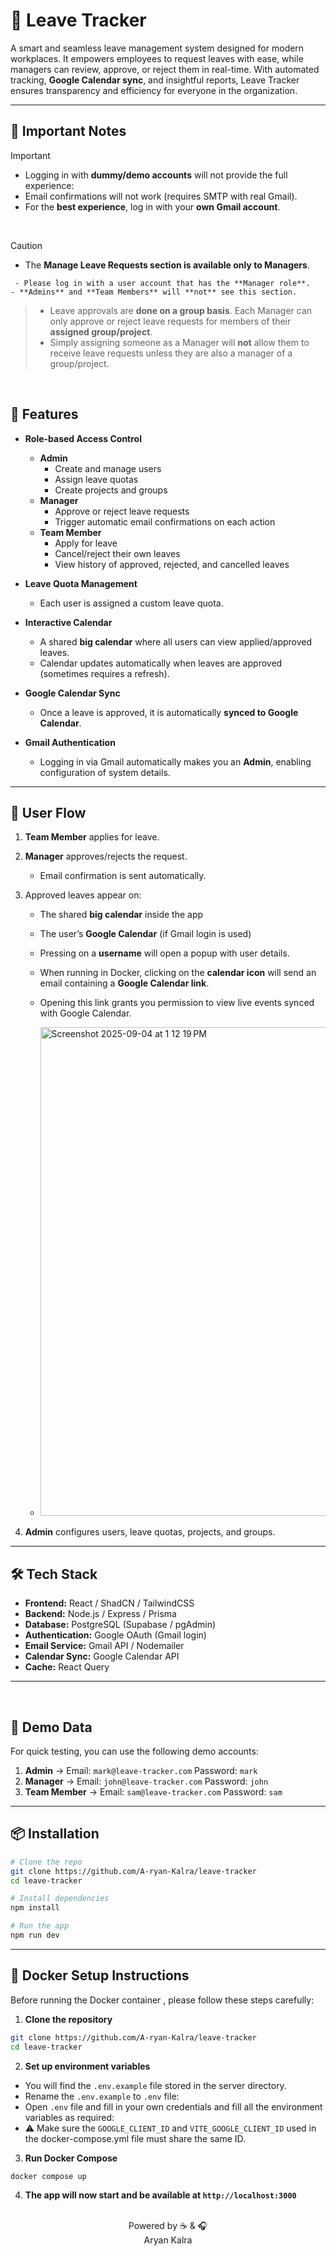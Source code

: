 # 📅 Leave Tracker

A smart and seamless leave management system designed for modern workplaces. It empowers employees to request leaves with ease, while managers can review, approve, or reject them in real-time. With automated tracking, **Google Calendar sync**, and insightful reports, Leave Tracker ensures transparency and efficiency for everyone in the organization.

---

## 📌 Important Notes

> [!IMPORTANT]
>
> - Logging in with **dummy/demo accounts** will not provide the full experience:
> - Email confirmations will not work (requires SMTP with real Gmail).
> - For the **best experience**, log in with your **own Gmail account**.

<br>

> [!CAUTION]
>
> - The **Manage Leave Requests section is available only to Managers**.

     - Please log in with a user account that has the **Manager role**.
    - **Admins** and **Team Members** will **not** see this section.

> - Leave approvals are **done on a group basis**. Each Manager can only approve or reject leave requests for members of their **assigned group/project**.
> - Simply assigning someone as a Manager will **not** allow them to receive leave requests unless they are also a manager of a group/project.

 <br/>

## 🚀 Features

- **Role-based Access Control**

  - **Admin**
    - Create and manage users
    - Assign leave quotas
    - Create projects and groups
  - **Manager**
    - Approve or reject leave requests
    - Trigger automatic email confirmations on each action
  - **Team Member**
    - Apply for leave
    - Cancel/reject their own leaves
    - View history of approved, rejected, and cancelled leaves

- **Leave Quota Management**

  - Each user is assigned a custom leave quota.

- **Interactive Calendar**

  - A shared **big calendar** where all users can view applied/approved leaves.
  - Calendar updates automatically when leaves are approved (sometimes requires a refresh).

- **Google Calendar Sync**

  - Once a leave is approved, it is automatically **synced to Google Calendar**.

- **Gmail Authentication**
  - Logging in via Gmail automatically makes you an **Admin**, enabling configuration of system details.

---

## 📖 User Flow

1. **Team Member** applies for leave.
2. **Manager** approves/rejects the request.
   - Email confirmation is sent automatically.
3. Approved leaves appear on:

   - The shared **big calendar** inside the app
   - The user’s **Google Calendar** (if Gmail login is used)
   - Pressing on a **username** will open a popup with user details.
   - When running in Docker, clicking on the **calendar icon** will send an email containing a **Google Calendar link**.
   - Opening this link grants you permission to view live events synced with Google Calendar.

   - <img width="700" height="782" alt="Screenshot 2025-09-04 at 1 12 19 PM" src="https://github.com/user-attachments/assets/108b968a-c7aa-44f4-8556-b378b2732cc7" />

4. **Admin** configures users, leave quotas, projects, and groups.

---

## 🛠️ Tech Stack

- **Frontend:** React / ShadCN / TailwindCSS
- **Backend:** Node.js / Express / Prisma
- **Database:** PostgreSQL (Supabase / pgAdmin)
- **Authentication:** Google OAuth (Gmail login)
- **Email Service:** Gmail API / Nodemailer
- **Calendar Sync:** Google Calendar API
- **Cache:** React Query

---

<br/>

## 🧪 Demo Data

For quick testing, you can use the following demo accounts:

1. **Admin** → Email: `mark@leave-tracker.com` Password: `mark`
2. **Manager** → Email: `john@leave-tracker.com` Password: `john`
3. **Team Member** → Email: `sam@leave-tracker.com` Password: `sam`

---

## 📦 Installation

```bash
# Clone the repo
git clone https://github.com/A-ryan-Kalra/leave-tracker
cd leave-tracker

# Install dependencies
npm install

# Run the app
npm run dev
```

---

## 🐳 Docker Setup Instructions

Before running the Docker container , please follow these steps carefully:

1. **Clone the repository**

```bash
git clone https://github.com/A-ryan-Kalra/leave-tracker
cd leave-tracker
```

2. **Set up environment variables**

- You will find the `.env.example` file stored in the server directory.
- Rename the `.env.example` to `.env` file:
- Open `.env` file and fill in your own credentials and fill all the environment variables as required:
- ⚠️ Make sure the `GOOGLE_CLIENT_ID` and `VITE_GOOGLE_CLIENT_ID` used in the docker-compose.yml file must share the same ID.

3. **Run Docker Compose**

```
docker compose up
```

4. **The app will now start and be available at `http://localhost:3000`**
<div align="center">

<br/>
Powered by ☕️ & 🎧 <br>
Aryan Kalra

</div>
